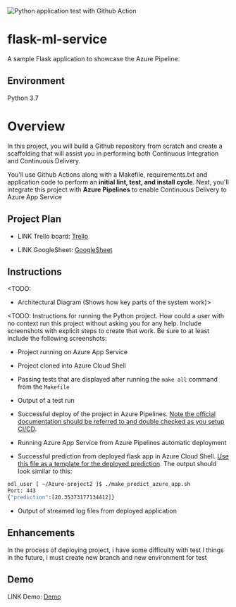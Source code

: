 ![Python application test with Github Action](https://github.com/MinTruong/Azure-project2/actions/workflows/pythonapp.yml/badge.svg)

# flask-ml-service
A sample Flask application to showcase the Azure Pipeline.

## Environment
Python 3.7

# Overview

In this project, you will build a Github repository from scratch and create a scaffolding that will assist you in performing both Continuous Integration and Continuous Delivery.

You'll use Github Actions along with a Makefile, requirements.txt and application code to perform an **initial lint, test, and install cycle**. Next, you'll integrate this project with **Azure Pipelines** to enable Continuous Delivery to Azure App Service

## Project Plan

* LINK Trello board: [Trello](https://trello.com/b/brXtmkmQ/building-a-ci-cd-pipeline)

* LINK GoogleSheet:  [GoogleSheet](https://docs.google.com/spreadsheets/d/1dvOl1CK02xtG_mlnIVhDZJkzKRHMg1FTRIITKwTk6t0/edit?usp=sharing)

## Instructions

<TODO:  
* Architectural Diagram (Shows how key parts of the system work)>

<TODO:  Instructions for running the Python project.  How could a user with no context run this project without asking you for any help.  Include screenshots with explicit steps to create that work. Be sure to at least include the following screenshots:

* Project running on Azure App Service

* Project cloned into Azure Cloud Shell

* Passing tests that are displayed after running the `make all` command from the `Makefile`

* Output of a test run

* Successful deploy of the project in Azure Pipelines.  [Note the official documentation should be referred to and double checked as you setup CI/CD](https://docs.microsoft.com/en-us/azure/devops/pipelines/ecosystems/python-webapp?view=azure-devops).

* Running Azure App Service from Azure Pipelines automatic deployment

* Successful prediction from deployed flask app in Azure Cloud Shell.  [Use this file as a template for the deployed prediction](https://github.com/udacity/nd082-Azure-Cloud-DevOps-Starter-Code/blob/master/C2-AgileDevelopmentwithAzure/project/starter_files/flask-sklearn/make_predict_azure_app.sh).
The output should look similar to this:

```bash
odl_user [ ~/Azure-project2 ]$ ./make_predict_azure_app.sh 
Port: 443
{"prediction":[20.35373177134412]}
```

* Output of streamed log files from deployed application

> 

## Enhancements

In the process of deploying project, i have some difficulty with test 
I things in the future, i must create new branch and new environment for test   

## Demo 

LINK Demo: [Demo](https://www.youtube.com/watch?v=DoHgNxkxUw8)





